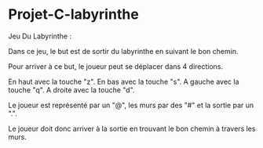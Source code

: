 # Projet-C-labyrinthe
Jeu Du Labyrinthe :

Dans ce jeu, le but est de sortir du labyrinthe en suivant le bon chemin.

Pour arriver à ce but, le joueur peut se déplacer dans 4 directions.

En haut avec la touche "z".
En bas avec la touche "s".
A gauche avec la touche "q".
A droite avec la touche "d".

Le joueur est représenté par un "@", les murs par des "#" et la sortie par un ".".

Le joueur doit donc arriver à la sortie en trouvant le bon chemin à travers les murs.
